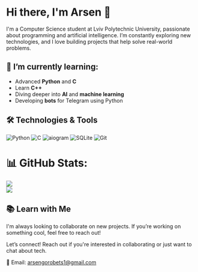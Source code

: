 # Hi there, I'm Arsen 👋

I'm a Computer Science student at Lviv Polytechnic University, passionate about programming and artificial intelligence. I’m constantly exploring new technologies, and I love building projects that help solve real-world problems.

## 🌱 I’m currently learning:
- Advanced **Python** and **C**
- Learn **C++**
- Diving deeper into **AI** and **machine learning**
- Developing **bots** for Telegram using Python

## 🛠 Technologies & Tools

![Python](https://img.shields.io/badge/Python-3776AB?style=for-the-badge&logo=python&logoColor=white) 
![C](https://img.shields.io/badge/C-00599C?style=for-the-badge&logo=c&logoColor=white)
![aiogram](https://img.shields.io/badge/aiogram-430098?style=for-the-badge&logo=telegram&logoColor=white)
![SQLite](https://img.shields.io/badge/SQLite-07405E?style=for-the-badge&logo=sqlite&logoColor=white)
![Git](https://img.shields.io/badge/Git-F05032?style=for-the-badge&logo=git&logoColor=white)

# 📊 GitHub Stats:
![](https://github-readme-streak-stats.herokuapp.com/?user=codeBoulder&theme=dark&hide_border=false)<br/>
![](https://github-readme-stats.vercel.app/api/top-langs/?username=codeBoulder&theme=dark&hide_border=false&include_all_commits=true&count_private=true&layout=compact)

## 📚 Learn with Me
I'm always looking to collaborate on new projects. If you’re working on something cool, feel free to reach out!

Let’s connect! Reach out if you're interested in collaborating or just want to chat about tech.


📧 Email: arsengorobets1@gmail.com

